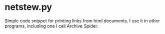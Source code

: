 # netstew.py
Simple code snippet for printing links from html documents. I use it in other programs, including one I call Archive Spider.
